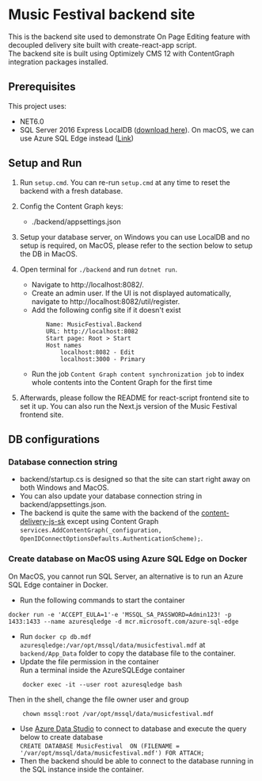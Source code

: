 # Music Festival backend site
This is the backend site used to demonstrate On Page Editing feature with decoupled delivery site built with create-react-app script.  
The backend site is built using Optimizely CMS 12 with ContentGraph integration packages installed.  

## Prerequisites
This project uses:
* NET6.0
* SQL Server 2016 Express LocalDB ([download here](https://www.microsoft.com/en-us/sql-server/sql-server-downloads)). On macOS, we can use Azure SQL Edge instead ([Link](https://learn.microsoft.com/en-us/azure/azure-sql-edge/disconnected-deployment))

## Setup and Run

1. Run `setup.cmd`. You can re-run `setup.cmd` at any time to reset the backend with a fresh database.
2. Config the Content Graph keys:   
    * ./backend/appsettings.json  

3. Setup your database server, on Windows you can use LocalDB and no setup is required, on MacOS, please refer to the section below to setup the DB in MacOS.   

3. Open terminal for `./backend` and run `dotnet run`.
    * Navigate to http://localhost:8082/.
    * Create an admin user. If the UI is not displayed automatically, navigate to http://localhost:8082/util/register.
    * Add the following config site if it doesn't exist
        ```
            Name: MusicFestival.Backend
            URL: http://localhost:8082
            Start page: Root > Start
            Host names
                localhost:8082 - Edit
                localhost:3000 - Primary
        ```
    * Run the job `Content Graph content synchronization job` to index whole contents into the Content Graph for the first time  
    
4. Afterwards, please follow the README for react-script frontend site to set it up. You can also run the Next.js version of the Music Festival frontend site.  

## DB configurations

### Database connection string
* backend/startup.cs is designed so that the site can start right away on both Windows and MacOS.
* You can also update your database connection string in backend/appsettings.json.
* The backend is quite the same with the backend of the [content-delivery-js-sk](https://github.com/episerver/content-delivery-js-sdk/tree/master/samples/music-festival-vue-decoupled) except using Content Graph `services.AddContentGraph(_configuration, OpenIDConnectOptionsDefaults.AuthenticationScheme);`.

### Create database on MacOS using Azure SQL Edge on Docker
On MacOS, you cannot run SQL Server, an alternative is to run an Azure SQL Edge container in Docker.  

* Run the following commands to start the container
```
docker run -e 'ACCEPT_EULA=1'-e 'MSSQL_SA_PASSWORD=Admin123! -p 1433:1433 --name azuresqledge -d mcr.microsoft.com/azure-sql-edge  
```
* Run `docker cp db.mdf azuresqledge:/var/opt/mssql/data/musicfestival.mdf` at `backend/App_Data` folder to copy the database file to the container.  
* Update the file permission in the container  
Run a terminal inside the AzureSQLEdge container
```
    docker exec -it --user root azuresqledge bash
```

Then in the shell, change the file owner user and group
```
    chown mssql:root /var/opt/mssql/data/musicfestival.mdf
```
* Use [Azure Data Studio](https://learn.microsoft.com/en-us/sql/azure-data-studio/download-azure-data-studio?view=sql-server-ver16#download-azure-data-studio) to connect to database and execute the query below to create database  
`CREATE DATABASE MusicFestival  ON (FILENAME = '/var/opt/mssql/data/musicfestival.mdf') FOR ATTACH;`
* Then the backend should be able to connect to the database running in the SQL instance inside the container.  